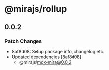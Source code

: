 # @mirajs/rollup

## 0.0.2

### Patch Changes

- 8af8d08: Setup package info, changelog etc.
- Updated dependencies [8af8d08]
  - @mirajs/mdx-mira@0.0.2

